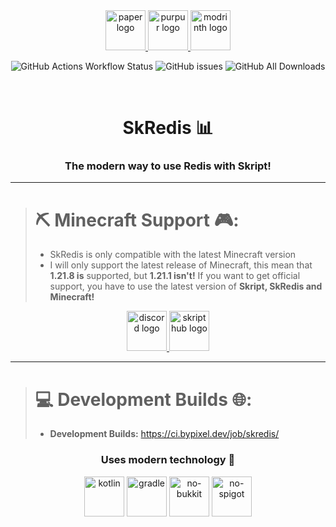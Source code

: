 <div align="center">
<a href="https://papermc.io/" target="_blank">
  <img src="https://cdn.bypixel.dev/raw/mQWF86.png" height="64" alt="paper logo" />
</a>
<a href="https://purpurmc.org/" target="_blank">
  <img src="https://cdn.bypixel.dev/raw/pDO59E.png" height="64" alt="purpur logo" />
</a>
<a href="https://modrinth.com/plugin/skredis" target="_blank">
  <img src="https://cdn.bypixel.dev/raw/4dlsHJ.png" height="64" alt="modrinth logo" />
</a>


![GitHub Actions Workflow Status](https://img.shields.io/github/actions/workflow/status/byPixelTV/SkRedis/build.yml?branch=release&style=for-the-badge)
![GitHub issues](https://img.shields.io/github/issues-raw/byPixelTV/skRedis?style=for-the-badge)
![GitHub All Downloads](https://img.shields.io/github/downloads/byPixelTV/skRedis/total?style=for-the-badge)

</div>

<br />

<div>
<h1 align="center">SkRedis 📊</h1>

<h3 align="center">The modern way to use Redis with Skript!</h3>
<hr>

<div>

> 
> # ⛏️ Minecraft Support 🎮:
> - SkRedis is only compatible with the latest Minecraft version
> - I will only support the latest release of Minecraft, this mean that **1.21.8 is** supported, but **1.21.1 isn't!** If you want to get official support, you have to use the latest version of **Skript, SkRedis and Minecraft!**
</div>

</div>

<div align="center">
  <a href="https://discord.gg/yVp7Qvhj9k" target="_blank">
    <img src="https://cdn.bypixel.dev/raw/ibP3KW.png" height="64" alt="discord logo" />
  </a>
  <a href="https://skripthub.net/docs/?addon=SkRedis" target="_blank">
    <img src="https://skripthub.net/static/addon/ViewTheDocsButton.png" height="64" alt="skripthub logo" />
  </a>
</div>
<hr>

<div>

> 
> # 💻 Development Builds 🌐:
> - **Development  Builds:** https://ci.bypixel.dev/job/skredis/
</div>

<div align="center">
  <h3 align="center">Uses modern technology 🚀</h3>
  <img src="https://cdn.bypixel.dev/raw/QhWGzB.png" height="64" alt="kotlin" />
  <img src="https://cdn.bypixel.dev/raw/rptkK4.png" height="64" alt="gradle" />
  <img src="https://cdn.bypixel.dev/raw/KiBJIM.png" height="64" alt="no-bukkit" />
  <img src="https://cdn.bypixel.dev/raw/sjx9uC.png" height="64" alt="no-spigot" />
</div>
